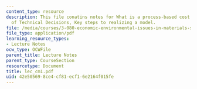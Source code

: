 ```yaml
---
content_type: resource
description: This file conatins notes for What is a process-based cost model?, Examples
  of Technical Decisions, Key steps to realizing a model.
file: /media/courses/3-080-economic-environmental-issues-in-materials-selection-fall-2005/42e505698ce4cf81ecf16e2164f015fe_lec_cm1.pdf
file_type: application/pdf
learning_resource_types:
- Lecture Notes
ocw_type: OCWFile
parent_title: Lecture Notes
parent_type: CourseSection
resourcetype: Document
title: lec_cm1.pdf
uid: 42e50569-8ce4-cf81-ecf1-6e2164f015fe
---
```

